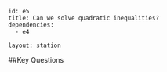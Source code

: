 ````
id: e5
title: Can we solve quadratic inequalities?
dependencies:
  - e4

layout: station
````
##Key Questions